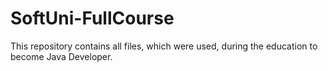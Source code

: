 # SoftUni-FullCourse
This repository contains all files, which were used, during the education to become Java Developer.
